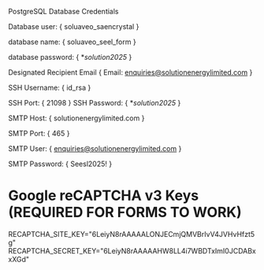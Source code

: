 PostgreSQL Database Credentials

Database user: 
{
  soluaveo_saencrystal
}

database name: 
{
  soluaveo_seel_form
}

database password: 
{
  **solution2025*
}


Designated Recipient Email
{
  Email: enquiries@solutionenergylimited.com
}

SSH Username:
{
  id_rsa
}

SSH Port:
{
  21098
}
SSH Password:
{
  **solution2025*
}

SMTP Host:
{
  solutionenergylimited.com
}

SMTP Port:
{
  465
}

SMTP User:
{
  enquiries@solutionenergylimited.com
}

SMTP Password:
{
  Seesl2025!
}

# Google reCAPTCHA v3 Keys (REQUIRED FOR FORMS TO WORK)
RECAPTCHA_SITE_KEY="6LeiyN8rAAAAALONJECmjQMVBrIvV4JVHvHfzt5g"
RECAPTCHA_SECRET_KEY="6LeiyN8rAAAAAHW8LL4i7WBDTxImI0JCDABxxXGd"



